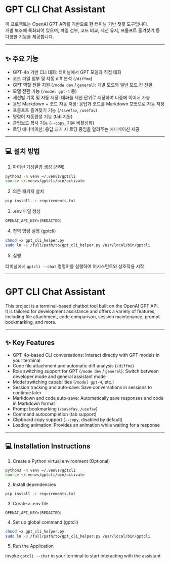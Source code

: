 # GPT CLI Chat Assistant

이 프로젝트는 OpenAI GPT API를 기반으로 한 터미널 기반 챗봇 도구입니다.  
개발 보조에 특화되어 있으며, 파일 첨부, 코드 비교, 세션 유지, 프롬프트 즐겨찾기 등 다양한 기능을 제공합니다.

---

## ✨ 주요 기능

- GPT-4o 기반 CLI 대화: 터미널에서 GPT 모델과 직접 대화
- 코드 파일 첨부 및 자동 diff 분석 (`/diffme`)
- GPT 역할 전환 지원 (`/mode dev` / `general`): 개발 모드와 일반 모드 간 전환
- 모델 전환 가능 (`/model gpt-4` 등)
- 세션별 기록 및 자동 저장: 대화를 세션 단위로 저장하여 나중에 이어서 가능
- 응답 Markdown + 코드 자동 저장: 응답과 코드를 Markdown 포맷으로 자동 저장
- 프롬프트 즐겨찾기 기능 (`/savefav`, `/usefav`)
- 명령어 자동완성 기능 (tab 지원)
- 클립보드 복사 기능 (`--copy`, 기본 비활성화)
- 로딩 애니메이션: 응답 대기 시 로딩 중임을 알려주는 애니메이션 제공

---

## 💻 설치 방법

1. 파이썬 가상환경 생성 (선택)

```bash
python3 -m venv ~/.venvs/gptcli
source ~/.venvs/gptcli/bin/activate
```

2. 의존 패키지 설치

```bash
pip install -r requirements.txt
```

3. .env 파일 생성

```plaintext
OPENAI_API_KEY=[REDACTED]
```

4. 전역 명령 설정 (gptcli)

```bash
chmod +x gpt_cli_helper.py
sudo ln -s /full/path/to/gpt_cli_helper.py /usr/local/bin/gptcli
```

5. 실행

터미널에서 `gptcli --chat` 명령어를 실행하여 어시스턴트와 상호작용 시작

---

# GPT CLI Chat Assistant

This project is a terminal-based chatbot tool built on the OpenAI GPT API.  
It is tailored for development assistance and offers a variety of features, including file attachment, code comparison, session maintenance, prompt bookmarking, and more.

---

## ✨ Key Features

- GPT-4o-based CLI conversations: Interact directly with GPT models in your terminal
- Code file attachment and automatic diff analysis (`/diffme`)
- Role switching support for GPT (`/mode dev` / `general`): Switch between developer mode and general assistant mode
- Model switching capabilities (`/model gpt-4`, etc.)
- Session tracking and auto-save: Save conversations in sessions to continue later
- Markdown and code auto-save: Automatically save responses and code in Markdown format
- Prompt bookmarking (`/savefav`, `/usefav`)
- Command autocompletion (tab support)
- Clipboard copy support (`--copy`, disabled by default)
- Loading animation: Provides an animation while waiting for a response

---

## 💻 Installation Instructions

1. Create a Python virtual environment (Optional)

```bash
python3 -m venv ~/.venvs/gptcli
source ~/.venvs/gptcli/bin/activate
```

2. Install dependencies

```bash
pip install -r requirements.txt
```

3. Create a .env file

```plaintext
OPENAI_API_KEY=[REDACTED]
```

4. Set up global command (gptcli)

```bash
chmod +x gpt_cli_helper.py
sudo ln -s /full/path/to/gpt_cli_helper.py /usr/local/bin/gptcli
```

5. Run the Application

Invoke `gptcli --chat` in your terminal to start interacting with the assistant
